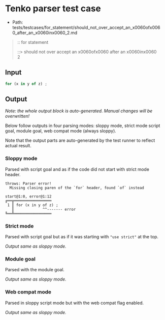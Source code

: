 # Tenko parser test case

- Path: tests/testcases/for_statement/should_not_over_accept_an_x0060ofx0060_after_an_x0060inx0060_2.md

> :: for statement
>
> ::> should not over accept an x0060ofx0060 after an x0060inx0060 2

## Input

`````js
for (x in y of z) ;
`````

## Output

_Note: the whole output block is auto-generated. Manual changes will be overwritten!_

Below follow outputs in four parsing modes: sloppy mode, strict mode script goal, module goal, web compat mode (always sloppy).

Note that the output parts are auto-generated by the test runner to reflect actual result.

### Sloppy mode

Parsed with script goal and as if the code did not start with strict mode header.

`````
throws: Parser error!
  Missing closing paren of the `for` header, found `of` instead

start@1:0, error@1:12
╔══╦═════════════════
 1 ║ for (x in y of z) ;
   ║             ^^------- error
╚══╩═════════════════

`````

### Strict mode

Parsed with script goal but as if it was starting with `"use strict"` at the top.

_Output same as sloppy mode._

### Module goal

Parsed with the module goal.

_Output same as sloppy mode._

### Web compat mode

Parsed in sloppy script mode but with the web compat flag enabled.

_Output same as sloppy mode._
